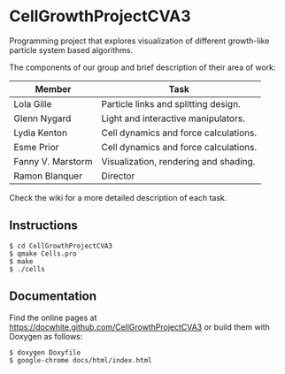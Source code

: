 # CellGrowthProjectCVA3

Programming project that explores visualization of different growth-like
particle system based algorithms.

The components of our group and brief description of their area of work:

Member            | Task
----------------- | -------------------------------------
Lola Gille        | Particle links and splitting design.
Glenn Nygard      | Light and interactive manipulators.
Lydia Kenton      | Cell dynamics and force calculations.
Esme Prior        | Cell dynamics and force calculations.
Fanny V. Marstorm | Visualization, rendering and shading.
Ramon Blanquer    | Director

Check the wiki for a more detailed description of each task.

## Instructions

```
$ cd CellGrowthProjectCVA3
$ qmake Cells.pro
$ make
$ ./cells
```

## Documentation

Find the online pages at https://docwhite.github.com/CellGrowthProjectCVA3 or
build them with Doxygen as follows:

```
$ doxygen Doxyfile
$ google-chrome docs/html/index.html
```
